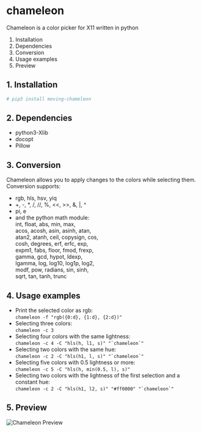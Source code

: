 # chameleon
Chameleon is a color picker for X11 written in python

1. Installation
2. Dependencies
3. Conversion
4. Usage examples
5. Preview

## 1. Installation

```bash
# pip3 install moving-chameleon
```

## 2. Dependencies

* python3-Xlib
* docopt
* Pillow

## 3. Conversion

Chameleon allows you to apply changes to the colors while selecting them.  
Conversion supports:

- rgb, hls, hsv, yiq
- +, -, *, /, //, %, <<, >>, &, |, ^
- pi, e
- and the python math module:  
  int, float, abs, min, max,  
  acos, acosh, asin, asinh, atan,  
  atan2, atanh, ceil, copysign, cos,  
  cosh, degrees, erf, erfc, exp,  
  expm1, fabs, floor, fmod, frexp,  
  gamma, gcd, hypot, ldexp,  
  lgamma, log, log10, log1p, log2,  
  modf, pow, radians, sin, sinh,  
  sqrt, tan, tanh, trunc

## 4. Usage examples

- Print the selected color as rgb:  
  `chameleon -f "rgb({0:d}, {1:d}, {2:d})"`
- Selecting three colors:  
  `chameleon -c 3`
- Selecting four colors with the same lightness:  
  ```chameleon -c 4 -C "hls(h, l1, s)" "`chameleon`"```
- Selecting two colors with the same hue:  
  ```chameleon -c 2 -C "hls(h1, l, s)" "`chameleon`"```
- Selecting five colors with 0.5 lightness or more:  
  `chameleon -c 5 -C "hls(h, min(0.5, l), s)"`
- Selecting two colors with the lightness of the first selection and a constant hue:  
  ```chameleon -c 2 -C "hls(h1, l2, s)" "#ff0000" "`chameleon`"```

## 5. Preview

![Chameleon Preview](preview.gif?raw=true)
